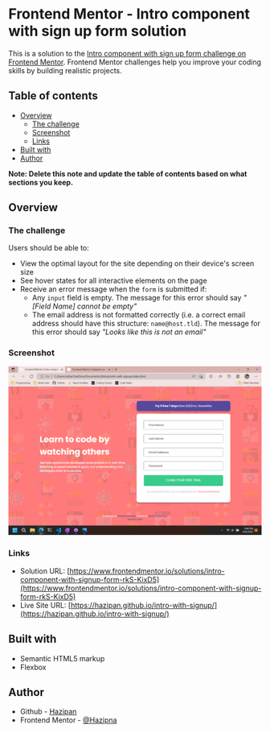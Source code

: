 # Frontend Mentor - Intro component with sign up form solution

This is a solution to the [Intro component with sign up form challenge on Frontend Mentor](https://www.frontendmentor.io/challenges/intro-component-with-signup-form-5cf91bd49edda32581d28fd1). Frontend Mentor challenges help you improve your coding skills by building realistic projects. 

## Table of contents

- [Overview](#overview)
  - [The challenge](#the-challenge)
  - [Screenshot](#screenshot)
  - [Links](#links)
- [Built with](#built-with)
- [Author](#author)

**Note: Delete this note and update the table of contents based on what sections you keep.**

## Overview

### The challenge

Users should be able to:

- View the optimal layout for the site depending on their device's screen size
- See hover states for all interactive elements on the page
- Receive an error message when the `form` is submitted if:
  - Any `input` field is empty. The message for this error should say *"[Field Name] cannot be empty"*
  - The email address is not formatted correctly (i.e. a correct email address should have this structure: `name@host.tld`). The message for this error should say *"Looks like this is not an email"*

### Screenshot

![](./screenshot.png)

### Links

- Solution URL: [https://www.frontendmentor.io/solutions/intro-component-with-signup-form-rkS-KixD5](https://www.frontendmentor.io/solutions/intro-component-with-signup-form-rkS-KixD5)
- Live Site URL: [https://hazipan.github.io/intro-with-signup/](https://hazipan.github.io/intro-with-signup/)

## Built with

- Semantic HTML5 markup
- Flexbox

## Author

- Github - [Hazipan](https://github.com/Hazipan)
- Frontend Mentor - [@Hazipna](https://www.frontendmentor.io/profile/Hazipan)
